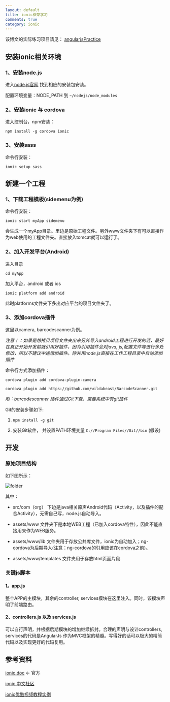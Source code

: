 ```yaml
---
layout: default
title: ionic框架学习
comments: true
category: ionic
---
```



该博文的实际练习项目请见： [angularjsPractice](https://github.com/WengShengyuan/angularjsPractice.git) 


## 安装ionic相关环境

### 1、安装node.js

进入[node.js官网](https://nodejs.org/) 找到相应的安装包安装。

配置环境变量：NODE_PATH 到 `~/nodejs/node_modules`

### 2、安装ionic 与 cordova

进入控制台，npm安装：

`npm install -g cordova ionic`

### 3、安装sass

命令行安装： 

`ionic setup sass`

## 新建一个工程


### 1、下载工程模板(sidemenu为例)

命令行安装： 

`ionic start myApp sidemenu`

会生成一个myApp目录。里边是原始工程文件。另外www文件夹下有可以直接作为web使用的工程文件夹。直接放入tomcat就可以运行了。


### 2、加入开发平台(Android)

进入目录

`cd myApp`

加入平台，android 或者 ios

`ionic platform add android`

此时platforms文件夹下多出对应平台的项目文件夹了。

### 3、添加cordova插件

这里以camera, barcodescanner为例。

*注意！：如果是想拷贝项目文件夹出来另外导入android工程进行开发的话，最好在真正开始开发前就引用好插件，因为引用插件会对java, js,配置文件等进行多处修改，所以不建议中途增加插件。除非用node.js直接在工作工程目录中自动添加插件*

命令行方式添加插件：

`cordova plugin add cordova-plugin-camera`

`cordova plugin add https://github.com/wildabeast/BarcodeScanner.git`

*附：barcodescanner 插件通过Git下载，需要系统中有git插件*

Git的安装步骤如下:

1. `npm install -g git`

2. 安装Git软件， 并设置PATH环境变量 `C://Program Files//Git//bin` (假设)

## 开发

### 原始项目结构

如下图所示：

![folder]({{site.baseurl}}/images/post_images/2015-05-27-ionic-ionicstart/folder.jpg)

其中：

* src/com（org） 下边是java相关原声Android代码（Activity，以及插件的配合Activity），无需自己写，node.js自动导入。

* assets/www 文件夹下是本地WEB工程（已加入cordova特性），因此不能直接用来作为WEB服务。

* assets/www/lib 文件夹用于存放公共库文件，ionic为自动加入；ng-cordova为后期导入(注意：ng-cordova的引用应该在cordova之前)。

* assets/www/templates 文件夹用于存放html页面片段

### 关键js脚本

#### 1。app.js

整个APP的主模块，其余的controller, services模块在这里注入。同时，该模块声明了前端路由。


#### 2、controllers.js 以及  services.js

可以自行声明，并根据后期模块的增加继续拆封。合理的声明与设计controllers, services的代码是AngularJs 作为MVC框架的精髓。写得好的话可以极大的精简代码以及实现更好的代码复用。







## 参考资料

[ionic doc](http://www.ionicframework.com/docs/) <- 官方

[ionic 中文社区](http://ionichina.com/) 

[ionic优酷视频教程实例](http://v.youku.com/v_show/id_XOTM3MDMzOTY0.html?from=s1.8-1-1.2)